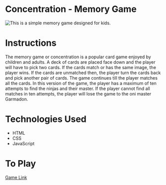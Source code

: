 # Concentration - Memory Game
![This is a simple memory game designed for kids.](https://user-images.githubusercontent.com/113558824/195697964-e299435f-1387-4d11-a3eb-9fa480ec2009.jpg)
# Instructions
The memory game or concentration is a popular card game enjoyed by children and adults. A deck of cards are placed face down and the player will have to pick two cards. If the cards match or has the same image, the player wins. If the cards are unmatched then, the player turn the cards back and pick another pair of cards. The game continues till the player matches all the cards. In this version of the game, the player has a maximum of ten attempts to find the ninjas and their master. If the player cannot find all matches in ten attempts, the player will lose the game to the oni master Garmadon.
# Technologies Used
* HTML
* CSS
* JavaScript
# To Play
[Game Link](https://anitanav.github.io/Project_1-Concentration/)
